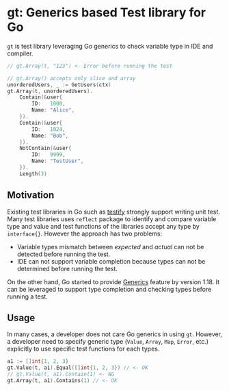 # gt: Generics based Test library for Go

`gt` is test library leveraging Go generics to check variable type in IDE and compiler.

```go
// gt.Array(t, "123") <- Error before running the test

// gt.Array() accepts only slice and array
unorderedUsers, _ := GetUsers(ctx)
gt.Array(t, unorderedUsers).
    Contain(&user{
        ID:   1000,
        Name: "Alice",
    }).
    Contain(&user{
        ID:   1024,
        Name: "Bob",
    }).
    NotContain(&user{
        ID:   9999,
        Name: "TestUser",
    }).
    Length(3)
```

## Motivation

Existing test libraries in Go such as [testify](https://github.com/stretchr/testify) strongly support writing unit test. Many test libraries uses `reflect` package to identify and compare variable type and value and test functions of the libraries accept any type by `interface{}`. However the approach has two problems:

- Variable types mismatch between _expected_ and _actual_ can not be detected before running the test.
- IDE can not support variable completion because types can not be determined before running the test.

On the other hand, Go started to provide [Generics](https://go.dev/doc/tutorial/generics) feature by version 1.18. It can be leveraged to support type completion and checking types before running a test.

## Usage

In many cases, a developer does not care Go generics in using `gt`. However, a developer need to specify generic type (`Value`, `Array`, `Map`, `Error`, etc.) explicitly to use specific test functions for each types.

```go
a1 := []int{1, 2, 3}
gt.Value(t, a1).Equal([]int{1, 2, 3}) // <- OK
// gt.Value(t, a1).Contain(1) <- NG
gt.Array(t, a1).Contains(1) // <- OK
```

